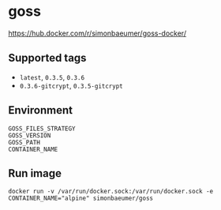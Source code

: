 # goss

https://hub.docker.com/r/simonbaeumer/goss-docker/

## Supported tags
 
 - `latest`, `0.3.5`, `0.3.6`
 - `0.3.6-gitcrypt`, `0.3.5-gitcrypt`
 
## Environment

```
GOSS_FILES_STRATEGY
GOSS_VERSION
GOSS_PATH
CONTAINER_NAME
```

## Run image

`docker run -v /var/run/docker.sock:/var/run/docker.sock -e CONTAINER_NAME="alpine" simonbaeumer/goss`
